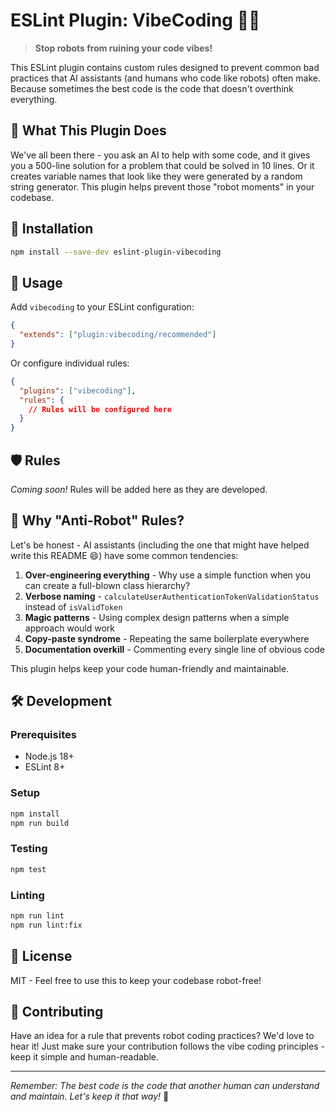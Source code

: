 # ESLint Plugin: VibeCoding 🤖🚫

> **Stop robots from ruining your code vibes!**

This ESLint plugin contains custom rules designed to prevent common bad practices that AI assistants (and humans who code like robots) often make. Because sometimes the best code is the code that doesn't overthink everything.

## 🎯 What This Plugin Does

We've all been there - you ask an AI to help with some code, and it gives you a 500-line solution for a problem that could be solved in 10 lines. Or it creates variable names that look like they were generated by a random string generator. This plugin helps prevent those "robot moments" in your codebase.

## 🚀 Installation

```bash
npm install --save-dev eslint-plugin-vibecoding
```

## 📝 Usage

Add `vibecoding` to your ESLint configuration:

```json
{
  "extends": ["plugin:vibecoding/recommended"]
}
```

Or configure individual rules:

```json
{
  "plugins": ["vibecoding"],
  "rules": {
    // Rules will be configured here
  }
}
```

## 🛡️ Rules

_Coming soon!_ Rules will be added here as they are developed.

## 🤖 Why "Anti-Robot" Rules?

Let's be honest - AI assistants (including the one that might have helped write this README 😄) have some common tendencies:

1. **Over-engineering everything** - Why use a simple function when you can create a full-blown class hierarchy?
2. **Verbose naming** - `calculateUserAuthenticationTokenValidationStatus` instead of `isValidToken`
3. **Magic patterns** - Using complex design patterns when a simple approach would work
4. **Copy-paste syndrome** - Repeating the same boilerplate everywhere
5. **Documentation overkill** - Commenting every single line of obvious code

This plugin helps keep your code human-friendly and maintainable.

## 🛠️ Development

### Prerequisites

- Node.js 18+
- ESLint 8+

### Setup

```bash
npm install
npm run build
```

### Testing

```bash
npm test
```

### Linting

```bash
npm run lint
npm run lint:fix
```

## 📄 License

MIT - Feel free to use this to keep your codebase robot-free!

## 🤝 Contributing

Have an idea for a rule that prevents robot coding practices? We'd love to hear it! Just make sure your contribution follows the vibe coding principles - keep it simple and human-readable.

---

_Remember: The best code is the code that another human can understand and maintain. Let's keep it that way!_ 🎉
